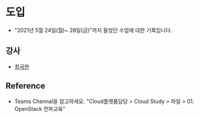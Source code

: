 # 도입 

* "2021년 5월 24일(월)~ 28일(금)"까지 들었던 수업에 대한 기록입니다. 

## 강사 

* [최국현](https://www.linkedin.com/in/tang82/?locale=ko_KR)

## Reference 

* Teams Chennal을 참고하세요. "Cloud플랫폼담당 > Cloud Study > 파일 > 01. OpenStack 전파교육" 

